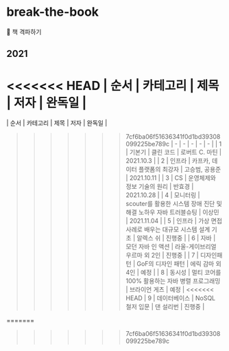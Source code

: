 # break-the-book
📕 책 격파하기 

## 2021
<<<<<<< HEAD
| 순서 | 카테고리 | 제목 | 저자 | 완독일 |
=======
| 순서 | 카테고리 | 제목 | 저자 | 완독일 | 
>>>>>>> 7cf6ba06f51636341f0d1bd39308099225be789c
| - | - | - | - | - |
| 1 | 기본기 | 클린 코드 | 로버트 C. 마틴 | 2021.10.3 |
| 2 | 인프라 | 카프카, 데이터 플랫폼의 최강자 | 고승범, 공용준 | 2021.10.11 |
| 3 | CS | 운영체제와 정보 기술의 원리 | 반효경 | 2021.10.28 |
| 4 | 모니터링 | scouter를 활용한 시스템 장애 진단 및 해결 노하우 자바 트러블슈팅 | 이상민 | 2021.11.04 |
| 5 | 인프라 | 가상 면접 사례로 배우는 대규모 시스템 설계 기초 | 알렉스 쉬 | 진행중 |
| 6 | 자바 | 모던 자바 인 액션 | 라울-게이브리얼 우르마 외 2인 | 진행중 |
| 7 | 디자인패턴 | GoF의 디자인 패턴 | 에릭 감마 외 4인 | 예정 |
| 8 | 동시성 | 멀티 코어를 100% 활용하는 자바 병렬 프로그래밍 | 브라이언 게츠 | 예정 |
<<<<<<< HEAD
| 9 | 데이터베이스 | NoSQL 철저 입문 | 댄 설리번 | 진행중 |

=======
>>>>>>> 7cf6ba06f51636341f0d1bd39308099225be789c
